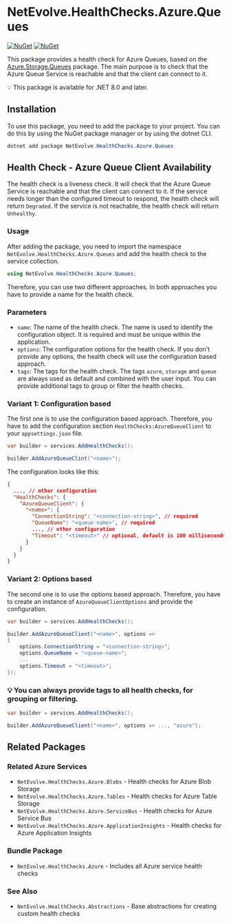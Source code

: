 # NetEvolve.HealthChecks.Azure.Queues

[![NuGet](https://img.shields.io/nuget/v/NetEvolve.HealthChecks.Azure.Queues?logo=nuget)](https://www.nuget.org/packages/NetEvolve.HealthChecks.Azure.Queues/)
[![NuGet](https://img.shields.io/nuget/dt/NetEvolve.HealthChecks.Azure.Queues?logo=nuget)](https://www.nuget.org/packages/NetEvolve.HealthChecks.Azure.Queues/)

This package provides a health check for Azure Queues, based on the [Azure.Storage.Queues](https://www.nuget.org/packages/Azure.Storage.Queues/) package. The main purpose is to check that the Azure Queue Service is reachable and that the client can connect to it.

:bulb: This package is available for .NET 8.0 and later.

## Installation
To use this package, you need to add the package to your project. You can do this by using the NuGet package manager or by using the dotnet CLI.
```powershell
dotnet add package NetEvolve.HealthChecks.Azure.Queues
```

## Health Check - Azure Queue Client Availability
The health check is a liveness check. It will check that the Azure Queue Service is reachable and that the client can connect to it. If the service needs longer than the configured timeout to respond, the health check will return `Degraded`. If the service is not reachable, the health check will return `Unhealthy`.

### Usage
After adding the package, you need to import the namespace `NetEvolve.HealthChecks.Azure.Queues` and add the health check to the service collection.
```csharp
using NetEvolve.HealthChecks.Azure.Queues;
```
Therefore, you can use two different approaches. In both approaches you have to provide a name for the health check.

### Parameters
- `name`: The name of the health check. The name is used to identify the configuration object. It is required and must be unique within the application.
- `options`: The configuration options for the health check. If you don't provide any options, the health check will use the configuration based approach.
- `tags`: The tags for the health check. The tags `azure`, `storage` and `queue` are always used as default and combined with the user input. You can provide additional tags to group or filter the health checks.

### Variant 1: Configuration based
The first one is to use the configuration based approach. Therefore, you have to add the configuration section `HealthChecks:AzureQueueClient` to your `appsettings.json` file.
```csharp
var builder = services.AddHealthChecks();

builder.AddAzureQueueClint("<name>");
```

The configuration looks like this:
```json
{
  ..., // other configuration
  "HealthChecks": {
    "AzureQueueClient": {
      "<name>": {
        "ConnectionString": "<connection-string>", // required
        "QueueName": "<queue-name>", // required
        ..., // other configuration
        "Timeout": "<timeout>" // optional, default is 100 milliseconds
      }
    }
  }
}
```

### Variant 2: Options based
The second one is to use the options based approach. Therefore, you have to create an instance of `AzureQueueClientOptions` and provide the configuration.
```csharp
var builder = services.AddHealthChecks();

builder.AddAzureQueueClient("<name>", options =>
{
    options.ConnectionString = "<connection-string>";
    options.QueueName = "<queue-name>";
    ...
    options.Timeout = "<timeout>";
});
```

### :bulb: You can always provide tags to all health checks, for grouping or filtering.

```csharp
var builder = services.AddHealthChecks();

builder.AddAzureQueueClient("<name>", options => ..., "azure");
```

## Related Packages

### Related Azure Services
- <a>`NetEvolve.HealthChecks.Azure.Blobs`</a> - Health checks for Azure Blob Storage
- <a>`NetEvolve.HealthChecks.Azure.Tables`</a> - Health checks for Azure Table Storage
- <a>`NetEvolve.HealthChecks.Azure.ServiceBus`</a> - Health checks for Azure Service Bus
- <a>`NetEvolve.HealthChecks.Azure.ApplicationInsights`</a> - Health checks for Azure Application Insights

### Bundle Package
- <a>`NetEvolve.HealthChecks.Azure`</a> - Includes all Azure service health checks

### See Also
- <a>`NetEvolve.HealthChecks.Abstractions`</a> - Base abstractions for creating custom health checks